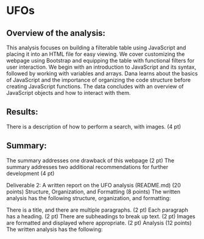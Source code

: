 # UFOs

## Overview of the analysis:
This analysis focuses on building a filterable table using JavaScript and placing it into an HTML file for easy viewing. We cover customizing the webpage using Bootstrap and equipping the table with functional filters for user interaction. We begin with an introduction to JavaScript and its syntax, followed by working with variables and arrays. Dana learns about the basics of JavaScript and the importance of organizing the code structure before creating JavaScript functions. The data concludes with an overview of JavaScript objects and how to interact with them.

## Results:
There is a description of how to perform a search, with images. (4 pt)

## Summary:
The summary addresses one drawback of this webpage (2 pt)
The summary addresses two additional recommendations for further development (4 pt)


Deliverable 2: A written report on the UFO analysis (README.md) (20 points)
Structure, Organization, and Formatting (8 points)
The written analysis has the following structure, organization, and formatting:

There is a title, and there are multiple paragraphs. (2 pt)
Each paragraph has a heading. (2 pt)
There are subheadings to break up text. (2 pt)
Images are formatted and displayed where appropriate. (2 pt)
Analysis (12 points)
The written analysis has the following:

